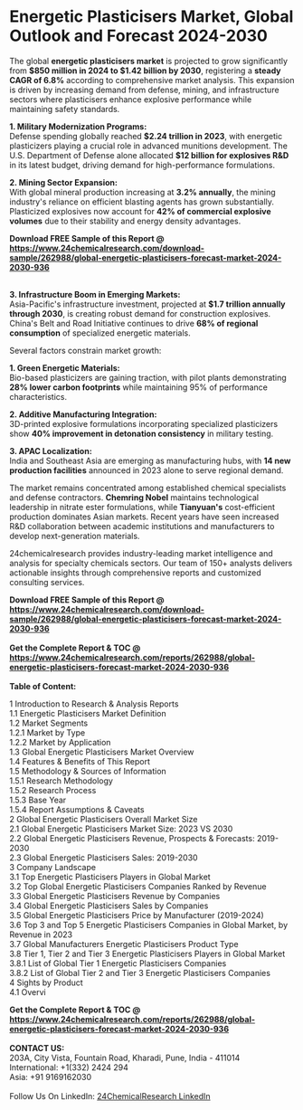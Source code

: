 <h1>Energetic Plasticisers Market, Global Outlook and Forecast 2024-2030</h1><p>The global <strong>energetic plasticisers market</strong> is projected to grow significantly from <strong>$850 million in 2024 to $1.42 billion by 2030</strong>, registering a <strong>steady CAGR of 6.8%</strong> according to comprehensive market analysis. This expansion is driven by increasing demand from defense, mining, and infrastructure sectors where plasticisers enhance explosive performance while maintaining safety standards.</p><p><strong>1. Military Modernization Programs:</strong><br>
Defense spending globally reached <strong>$2.24 trillion in 2023</strong>, with energetic plasticizers playing a crucial role in advanced munitions development. The U.S. Department of Defense alone allocated <strong>$12 billion for explosives R&amp;D</strong> in its latest budget, driving demand for high-performance formulations.</p><p><strong>2. Mining Sector Expansion:</strong><br>
With global mineral production increasing at <strong>3.2% annually</strong>, the mining industry's reliance on efficient blasting agents has grown substantially. Plasticized explosives now account for <strong>42% of commercial explosive volumes</strong> due to their stability and energy density advantages.</p><div><b>Download FREE Sample of this Report @ 
            <a href="https://www.24chemicalresearch.com/download-sample/262988/global-energetic-plasticisers-forecast-market-2024-2030-936">
            https://www.24chemicalresearch.com/download-sample/262988/global-energetic-plasticisers-forecast-market-2024-2030-936</a></b></div><br><p><strong>3. Infrastructure Boom in Emerging Markets:</strong><br>
Asia-Pacific's infrastructure investment, projected at <strong>$1.7 trillion annually through 2030</strong>, is creating robust demand for construction explosives. China's Belt and Road Initiative continues to drive <strong>68% of regional consumption</strong> of specialized energetic materials.</p><p>Several factors constrain market growth:</p><p><strong>1. Green Energetic Materials:</strong><br>
Bio-based plasticizers are gaining traction, with pilot plants demonstrating <strong>28% lower carbon footprints</strong> while maintaining 95% of performance characteristics.</p><p><strong>2. Additive Manufacturing Integration:</strong><br>
3D-printed explosive formulations incorporating specialized plasticizers show <strong>40% improvement in detonation consistency</strong> in military testing.</p><p><strong>3. APAC Localization:</strong><br>
India and Southeast Asia are emerging as manufacturing hubs, with <strong>14 new production facilities</strong> announced in 2023 alone to serve regional demand.</p><p>The market remains concentrated among established chemical specialists and defense contractors. <strong>Chemring Nobel</strong> maintains technological leadership in nitrate ester formulations, while <strong>Tianyuan's</strong> cost-efficient production dominates Asian markets. Recent years have seen increased R&amp;D collaboration between academic institutions and manufacturers to develop next-generation materials.</p><p>24chemicalresearch provides industry-leading market intelligence and analysis for specialty chemicals sectors. Our team of 150+ analysts delivers actionable insights through comprehensive reports and customized consulting services.</p><div><b>Download FREE Sample of this Report @ 
            <a href="https://www.24chemicalresearch.com/download-sample/262988/global-energetic-plasticisers-forecast-market-2024-2030-936">
            https://www.24chemicalresearch.com/download-sample/262988/global-energetic-plasticisers-forecast-market-2024-2030-936</a></b></div><br><div><b>Get the Complete Report & TOC @ 
            <a href="https://www.24chemicalresearch.com/reports/262988/global-energetic-plasticisers-forecast-market-2024-2030-936">
            https://www.24chemicalresearch.com/reports/262988/global-energetic-plasticisers-forecast-market-2024-2030-936</a></b></div><br>
            <b>Table of Content:</b><p>1 Introduction to Research & Analysis Reports<br />
    1.1 Energetic Plasticisers Market Definition<br />
    1.2 Market Segments<br />
        1.2.1 Market by Type<br />
        1.2.2 Market by Application<br />
    1.3 Global Energetic Plasticisers Market Overview<br />
    1.4 Features & Benefits of This Report<br />
    1.5 Methodology & Sources of Information<br />
        1.5.1 Research Methodology<br />
        1.5.2 Research Process<br />
        1.5.3 Base Year<br />
        1.5.4 Report Assumptions & Caveats<br />
2 Global Energetic Plasticisers Overall Market Size<br />
    2.1 Global Energetic Plasticisers Market Size: 2023 VS 2030<br />
    2.2 Global Energetic Plasticisers Revenue, Prospects & Forecasts: 2019-2030<br />
    2.3 Global Energetic Plasticisers Sales: 2019-2030<br />
3 Company Landscape<br />
    3.1 Top Energetic Plasticisers Players in Global Market<br />
    3.2 Top Global Energetic Plasticisers Companies Ranked by Revenue<br />
    3.3 Global Energetic Plasticisers Revenue by Companies<br />
    3.4 Global Energetic Plasticisers Sales by Companies<br />
    3.5 Global Energetic Plasticisers Price by Manufacturer (2019-2024)<br />
    3.6 Top 3 and Top 5 Energetic Plasticisers Companies in Global Market, by Revenue in 2023<br />
    3.7 Global Manufacturers Energetic Plasticisers Product Type<br />
    3.8 Tier 1, Tier 2 and Tier 3 Energetic Plasticisers Players in Global Market<br />
        3.8.1 List of Global Tier 1 Energetic Plasticisers Companies<br />
        3.8.2 List of Global Tier 2 and Tier 3 Energetic Plasticisers Companies<br />
4 Sights by Product<br />
    4.1 Overvi</p><div><b>Get the Complete Report & TOC @ 
            <a href="https://www.24chemicalresearch.com/reports/262988/global-energetic-plasticisers-forecast-market-2024-2030-936">
            https://www.24chemicalresearch.com/reports/262988/global-energetic-plasticisers-forecast-market-2024-2030-936</a></b></div><br><b>CONTACT US:</b><br>
            203A, City Vista, Fountain Road, Kharadi, Pune, India - 411014<br>
            International: +1(332) 2424 294<br>
            Asia: +91 9169162030 <br><br>
            Follow Us On LinkedIn: <a href="https://www.linkedin.com/company/24chemicalresearch/">24ChemicalResearch LinkedIn</a>